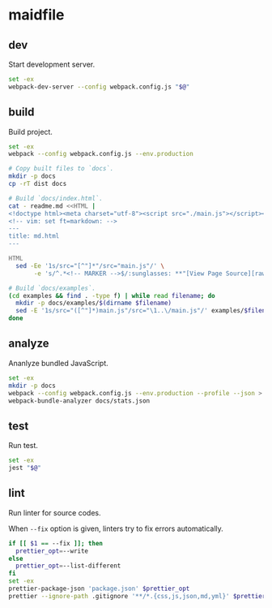 # maidfile

## dev

Start development server.

```bash
set -ex
webpack-dev-server --config webpack.config.js "$@"
```

## build

Build project.

```bash
set -ex
webpack --config webpack.config.js --env.production

# Copy built files to `docs`.
mkdir -p docs
cp -rT dist docs

# Build `docs/index.html`.
cat - readme.md <<HTML |
<!doctype html><meta charset="utf-8"><script src="./main.js"></script><noscript>
<!-- vim: set ft=markdown: -->
---
title: md.html
---

HTML
  sed -Ee '1s/src="[^"]*"/src="main.js"/' \
       -e 's/^.*<!-- MARKER -->$/:sunglasses: **"[View Page Source][raw]" please!! You will see suprising result.**/' > docs/index.html

# Build `docs/examples`.
(cd examples && find . -type f) | while read filename; do
  mkdir -p docs/examples/$(dirname $filename)
  sed -E '1s/src="([^"]*)main.js"/src="\1..\/main.js"/' examples/$filename > docs/examples/$filename
done
```

## analyze

Ananlyze bundled JavaScript.

```bash
set -ex
mkdir -p docs
webpack --config webpack.config.js --env.production --profile --json > docs/stats.json
webpack-bundle-analyzer docs/stats.json
```

## test

Run test.

```bash
set -ex
jest "$@"
```

## lint

Run linter for source codes.

When `--fix` option is given, linters try to fix errors automatically.

```bash
if [[ $1 == --fix ]]; then
  prettier_opt=--write
else
  prettier_opt=--list-different
fi
set -ex
prettier-package-json 'package.json' $prettier_opt
prettier --ignore-path .gitignore '**/*.{css,js,json,md,yml}' $prettier_opt
```
